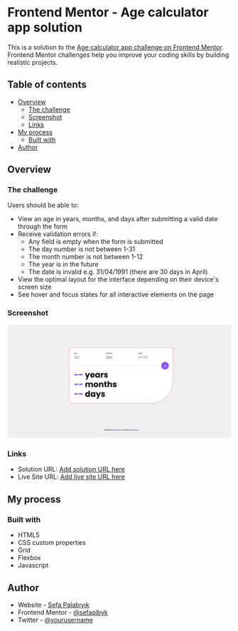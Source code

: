 # Frontend Mentor - Age calculator app solution

This is a solution to the [Age calculator app challenge on Frontend Mentor](https://www.frontendmentor.io/challenges/age-calculator-app-dF9DFFpj-Q). Frontend Mentor challenges help you improve your coding skills by building realistic projects. 

## Table of contents

- [Overview](#overview)
  - [The challenge](#the-challenge)
  - [Screenshot](#screenshot)
  - [Links](#links)
- [My process](#my-process)
  - [Built with](#built-with)
- [Author](#author)


## Overview

### The challenge

Users should be able to:

- View an age in years, months, and days after submitting a valid date through the form
- Receive validation errors if:
  - Any field is empty when the form is submitted
  - The day number is not between 1-31
  - The month number is not between 1-12
  - The year is in the future
  - The date is invalid e.g. 31/04/1991 (there are 30 days in April)
- View the optimal layout for the interface depending on their device's screen size
- See hover and focus states for all interactive elements on the page
### Screenshot

![](agecalculator.png)

### Links

- Solution URL: [Add solution URL here](https://your-solution-url.com)
- Live Site URL: [Add live site URL here](https://your-live-site-url.com)

## My process
### Built with

- HTML5
- CSS custom properties
- Grid
- Flexbox
- Javascript
## Author

- Website - [Sefa Palabıyık](websiteismi)
- Frontend Mentor - [@sefaplbyk](https://www.https://www.frontendmentor.io/profile/sefaplbyk)
- Twitter - [@yourusername](https://www.twitter.com/yourusername)

